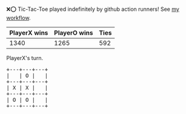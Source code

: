 :x::o: Tic-Tac-Toe played indefinitely by github action runners! See [my workflow](.github/workflows/play.yaml).

|PlayerX wins|PlayerO wins|Ties|
|-|-|-|
|1340|1265|592|

PlayerX's turn.

<pre>
+---+---+---+
|   | O |   |
+---+---+---+
| X | X |   |
+---+---+---+
| O | O |   |
+---+---+---+
</pre>